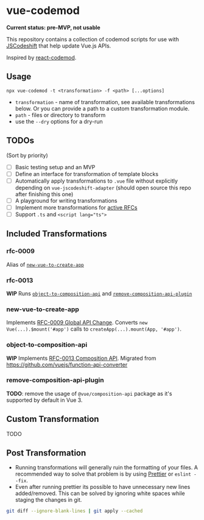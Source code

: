 # vue-codemod

**Current status: pre-MVP, not usable**

This repository contains a collection of codemod scripts for use with [JSCodeshift](https://github.com/facebook/jscodeshift) that help update Vue.js APIs.

Inspired by [react-codemod](https://github.com/reactjs/react-codemod).

## Usage

`npx vue-codemod -t <transformation> -f <path> [...options]`

- `transformation` - name of transformation, see available transformations below. Or you can provide a path to a custom transformation module.
- `path` - files or directory to transform
- use the `--dry` options for a dry-run

## TODOs

(Sort by priority)

- [ ] Basic testing setup and an MVP
- [ ] Define an interface for transformation of template blocks
- [ ] Automatically apply transformations to `.vue` file without explicitly depending on `vue-jscodeshift-adapter` (should open source this repo after finishing this one)
- [ ] A playground for writing transformations
- [ ] Implement more transformations for [active RFCs](https://github.com/vuejs/rfcs/tree/master/active-rfcs)
- [ ] Support `.ts` and `<script lang="ts">`

## Included Transformations

### rfc-0009

Alias of [`new-vue-to-create-app`](#new-vue-to-create-app)

### rfc-0013

**WIP**
Runs [`object-to-composition-api`](#object-to-composition-api) and [`remove-composition-api-plugin`](#remove-composition-api-plugin)

### new-vue-to-create-app

Implements [RFC-0009 Global API Change](https://github.com/vuejs/rfcs/blob/master/active-rfcs/0009-global-api-change.md).
Converts `new Vue(...).$mount('#app')` calls to `createApp(...).mount(App, '#app')`.

### object-to-composition-api

**WIP**
Implements [RFC-0013 Composition API](https://github.com/vuejs/rfcs/blob/master/active-rfcs/0013-composition-api.md).
Migrated from https://github.com/vuejs/function-api-converter

### remove-composition-api-plugin

**TODO**: remove the usage of `@vue/composition-api` package as it's supported by default in Vue 3.

## Custom Transformation

TODO

## Post Transformation

- Running transformations will generally ruin the formatting of your files. A recommended way to solve that problem is by using [Prettier](https://prettier.io/) or `eslint --fix`.
- Even after running prettier its possible to have unnecessary new lines added/removed. This can be solved by ignoring white spaces while staging the changes in git.

```sh
git diff --ignore-blank-lines | git apply --cached
```
